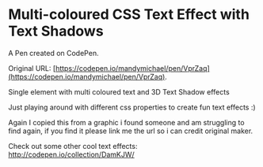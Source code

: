 # Multi-coloured CSS Text Effect with Text Shadows

A Pen created on CodePen.

Original URL: [https://codepen.io/mandymichael/pen/VprZaq](https://codepen.io/mandymichael/pen/VprZaq).

Single element with multi coloured text and 3D Text Shadow effects
 
Just playing around with different css properties to create fun text effects :)

Again I copied this from a graphic i found someone and am struggling to find again, if you find it please link me the url so i can credit original maker.

Check out some other cool text effects: http://codepen.io/collection/DamKJW/